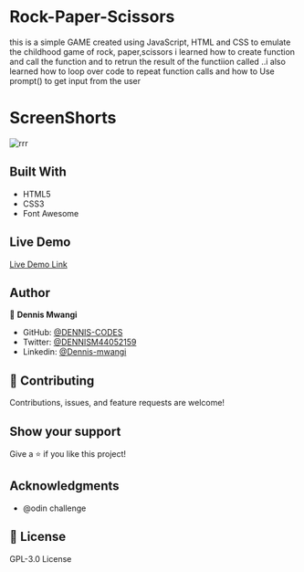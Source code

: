 # Rock-Paper-Scissors
this is a simple GAME created using JavaScript, HTML and CSS to emulate the childhood game of rock, paper,scissors
i learned how to create function and call the function  and to retrun the result of the functiion called ..i also learned how to loop over code to repeat function calls and how to Use prompt() to get input from the user



# ScreenShorts

![rrr](https://user-images.githubusercontent.com/65861136/99152684-3f209200-26b4-11eb-8e74-0145364960ca.png)

## Built With

- HTML5
- CSS3
- Font Awesome

## Live Demo

[Live Demo Link](https://dennis-codes.github.io/Rock-Paper-Scissors/)

## Author

👤 **Dennis Mwangi**

- GitHub: [@DENNIS-CODES](https://github.com/DENNIS-CODES)
- Twitter: [@DENNISM44052159](https://twitter.com/DENNISM44052159)
- Linkedin: [@Dennis-mwangi](https://www.linkedin.com/in/dennis-mwangi-14b7a01b2/)


## 🤝 Contributing

Contributions, issues, and feature requests are welcome!



## Show your support

Give a ⭐️ if you like this project!

## Acknowledgments

- @odin challenge

## 📝 License

 GPL-3.0 License
